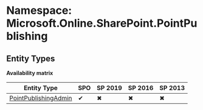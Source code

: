 # Namespace: Microsoft.Online.SharePoint.PointPublishing
## Entity Types

**Availability matrix**

Entity Type | SPO | SP 2019 | SP 2016 | SP 2013
----------|-----|---------|---------|--------
[PointPublishingAdmin](./EntityTypes/PointPublishingAdmin) | ✔ | ✖ | ✖ | ✖
